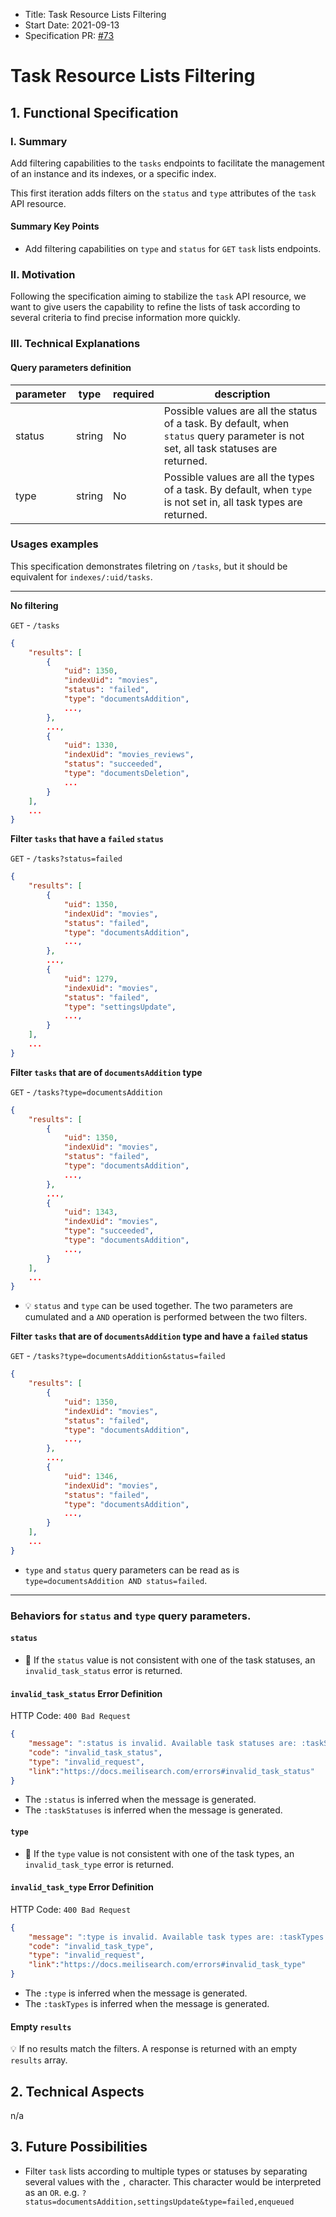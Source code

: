 - Title: Task Resource Lists Filtering
- Start Date: 2021-09-13
- Specification PR: [#73](https://github.com/meilisearch/specifications/pull/73)

# Task Resource Lists Filtering

## 1. Functional Specification

### I. Summary

Add filtering capabilities to the `tasks` endpoints to facilitate the management of an instance and its indexes, or a specific index.

This first iteration adds filters on the `status` and `type` attributes of the `task` API resource.

#### Summary Key Points

- Add filtering capabilities on `type` and `status` for `GET` `task` lists endpoints.

### II. Motivation

Following the specification aiming to stabilize the `task` API resource, we want to give users the capability to refine the lists of task according to several criteria to find precise information more quickly.

### III. Technical Explanations

#### Query parameters definition

| parameter | type | required | description                         |
|------|------|----------|----------------------------|
| status | string | No | Possible values are all the status of a task. By default, when `status` query parameter is not set, all task statuses are returned. |
| type  | string | No | Possible values are all the types of a task. By default, when `type` is not set in, all task types are returned.  |

### Usages examples

This specification demonstrates filetring on `/tasks`, but it should be equivalent for `indexes/:uid/tasks`.

---

**No filtering**

`GET` - `/tasks`

```json
{
    "results": [
        {
            "uid": 1350,
            "indexUid": "movies",
            "status": "failed",
            "type": "documentsAddition",
            ...,
        },
        ...,
        {
            "uid": 1330,
            "indexUid": "movies_reviews",
            "status": "succeeded",
            "type": "documentsDeletion",
            ...
        }
    ],
    ...
}
```

**Filter `tasks` that have a `failed` `status`**

`GET` - `/tasks?status=failed`

```json
{
    "results": [
        {
            "uid": 1350,
            "indexUid": "movies",
            "status": "failed",
            "type": "documentsAddition",
            ...,
        },
        ...,
        {
            "uid": 1279,
            "indexUid": "movies",
            "status": "failed",
            "type": "settingsUpdate",
            ...,
        }
    ],
    ...
}
```

**Filter `tasks` that are of `documentsAddition` type**

`GET` - `/tasks?type=documentsAddition`

```json
{
    "results": [
        {
            "uid": 1350,
            "indexUid": "movies",
            "status": "failed",
            "type": "documentsAddition",
            ...,
        },
        ...,
        {
            "uid": 1343,
            "indexUid": "movies",
            "type": "succeeded",
            "type": "documentsAddition",
            ...,
        }
    ],
    ...
}
```

- 💡 `status` and `type` can be used together. The two parameters are cumulated and a `AND` operation is performed between the two filters.

**Filter `tasks` that are of `documentsAddition` type and have a `failed` status**

`GET` - `/tasks?type=documentsAddition&status=failed`

```json
{
    "results": [
        {
            "uid": 1350,
            "indexUid": "movies",
            "status": "failed",
            "type": "documentsAddition",
            ...,
        },
        ...,
        {
            "uid": 1346,
            "indexUid": "movies",
            "status": "failed",
            "type": "documentsAddition",
            ...,
        }
    ],
    ...
}
```

- `type` and `status` query parameters can be read as is `type=documentsAddition AND status=failed`.

---

### Behaviors for `status` and `type` query parameters.

#### `status`

- 🔴 If the `status` value is not consistent with one of the task statuses, an `invalid_task_status` error is returned.

#### `invalid_task_status` Error Definition

HTTP Code: `400 Bad Request`

```json
{
    "message": ":status is invalid. Available task statuses are: :taskStatuses.",
    "code": "invalid_task_status",
    "type": "invalid_request",
    "link":"https://docs.meilisearch.com/errors#invalid_task_status"
}
```

- The `:status` is inferred when the message is generated.
- The `:taskStatuses` is inferred when the message is generated.

#### `type`

- 🔴 If the `type` value is not consistent with one of the task types, an `invalid_task_type` error is returned.

#### `invalid_task_type` Error Definition

HTTP Code: `400 Bad Request`

```json
{
    "message": ":type is invalid. Available task types are: :taskTypes.",
    "code": "invalid_task_type",
    "type": "invalid_request",
    "link":"https://docs.meilisearch.com/errors#invalid_task_type"
}
```

- The `:type` is inferred when the message is generated.
- The `:taskTypes` is inferred when the message is generated.

#### Empty `results`

💡 If no results match the filters. A response is returned with an empty `results` array.

## 2. Technical Aspects
n/a

## 3. Future Possibilities

- Filter `task` lists according to multiple types or statuses by separating several values with the `,` character.  This character would be interpreted as an `OR`. e.g. `?status=documentsAddition,settingsUpdate&type=failed,enqueued`